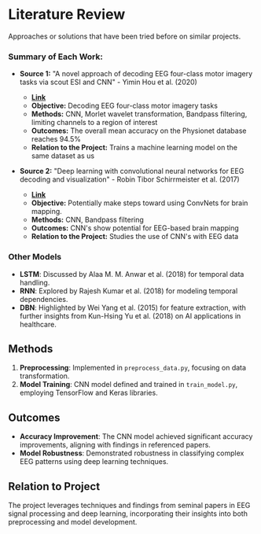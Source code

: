 # Literature Review

Approaches or solutions that have been tried before on similar projects.

### Summary of Each Work:

+ **Source 1:** "A novel approach of decoding EEG four-class motor imagery tasks via scout ESI and CNN" - Yimin Hou et al. (2020)
  
  + [**Link**](https://iopscience.iop.org/article/10.1088/1741-2552/ab4af6)
  + **Objective:** Decoding EEG four-class motor imagery tasks
  + **Methods:** CNN, Morlet wavelet transformation, Bandpass filtering, limiting channels to a region of interest
  + **Outcomes:** The overall mean accuracy on the Physionet database reaches 94.5%
  + **Relation to the Project:** Trains a machine learning model on the same dataset as us

+ **Source 2:** "Deep learning with convolutional neural networks for EEG decoding and visualization" - Robin Tibor Schirrmeister et al. (2017)

  + [**Link**](https://onlinelibrary.wiley.com/doi/full/10.1002/hbm.23730)
  + **Objective:** Potentially make steps toward using ConvNets for brain mapping.
  + **Methods:** CNN, Bandpass filtering
  + **Outcomes:** CNN's show potential for EEG-based brain mapping
  + **Relation to the Project:** Studies the use of CNN's with EEG data


### Other Models

- **LSTM**: Discussed by Alaa M. M. Anwar et al. (2018) for temporal data handling.
- **RNN**: Explored by Rajesh Kumar et al. (2018) for modeling temporal dependencies.
- **DBN**: Highlighted by Wei Yang et al. (2015) for feature extraction, with further insights from Kun-Hsing Yu et al. (2018) on AI applications in healthcare.

## Methods

1. **Preprocessing**: Implemented in `preprocess_data.py`, focusing on data transformation.
2. **Model Training**: CNN model defined and trained in `train_model.py`, employing TensorFlow and Keras libraries.

## Outcomes

- **Accuracy Improvement**: The CNN model achieved significant accuracy improvements, aligning with findings in referenced papers.
- **Model Robustness**: Demonstrated robustness in classifying complex EEG patterns using deep learning techniques.

## Relation to Project

The project leverages techniques and findings from seminal papers in EEG signal processing and deep learning, incorporating their insights into both preprocessing and model development.

